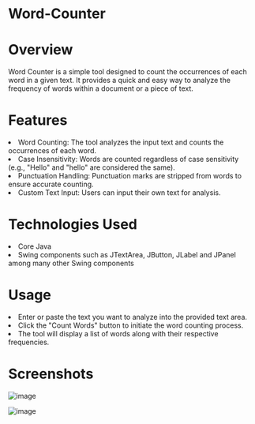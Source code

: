 # Word-Counter

# Overview

Word Counter is a simple tool designed to count the occurrences of each word in a given text. It provides a quick and easy way to analyze the frequency of words within a document or a piece of text.

# Features

<li>Word Counting: The tool analyzes the input text and counts the occurrences of each word.</li>
<li>Case Insensitivity: Words are counted regardless of case sensitivity (e.g., "Hello" and "hello" are considered the same).</li>
<li>Punctuation Handling: Punctuation marks are stripped from words to ensure accurate counting.</li>
<li>Custom Text Input: Users can input their own text for analysis.</li>


# Technologies Used

<li>Core Java</li>
<li>Swing components such as JTextArea, JButton, JLabel and JPanel among many other Swing components</li>

# Usage

<li>Enter or paste the text you want to analyze into the provided text area.</li>
<li>Click the "Count Words" button to initiate the word counting process.</li>
<li>The tool will display a list of words along with their respective frequencies.</li>

# Screenshots

![image](https://github.com/ArunachalamOfficial/Word-Counter/assets/160225333/a90f8de2-3ff3-4025-ad78-382698d32ade)

![image](https://github.com/ArunachalamOfficial/Word-Counter/assets/160225333/9d25c886-0122-4fc4-98fc-79389266b82c)


